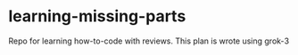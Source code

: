 # learning-missing-parts
Repo for learning how-to-code with reviews. This plan is wrote using grok-3
